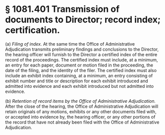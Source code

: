 # § 1081.401   Transmission of documents to Director; record index; certification.

(a) *Filing of index.* At the same time the Office of Administrative Adjudication transmits preliminary findings and conclusions to the Director, the hearing officer will furnish to the Director a certified index of the entire record of the proceedings. The certified index must include, at a minimum, an entry for each paper, document or motion filed in the proceeding, the date of the filing, and the identity of the filer. The certified index must also include an exhibit index containing, at a minimum, an entry consisting of exhibit number and title or description for each exhibit introduced and admitted into evidence and each exhibit introduced but not admitted into evidence.


(b) *Retention of record items by the Office of Administrative Adjudication.* After the close of the hearing, the Office of Administrative Adjudication will retain originals of any motions, exhibits or any other documents filed with, or accepted into evidence by, the hearing officer, or any other portions of the record that have not already been filed with the Office of Administrative Adjudication.




